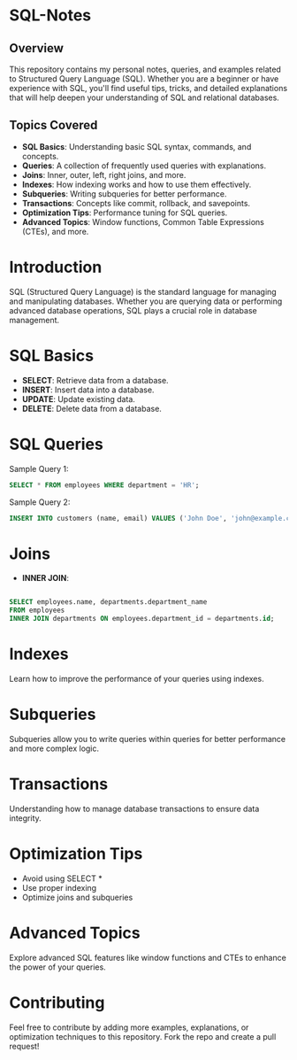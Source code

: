 # SQL-Notes

## Overview

This repository contains my personal notes, queries, and examples related to Structured Query Language (SQL). Whether you are a beginner or have experience with SQL, you'll find useful tips, tricks, and detailed explanations that will help deepen your understanding of SQL and relational databases.

## Topics Covered 

+ **SQL Basics**: Understanding basic SQL syntax, commands, and concepts.
+ **Queries**: A collection of frequently used queries with explanations.
+ **Joins**: Inner, outer, left, right joins, and more.
+ **Indexes**: How indexing works and how to use them effectively.
+ **Subqueries**: Writing subqueries for better performance.
+ **Transactions**: Concepts like commit, rollback, and savepoints.
+ **Optimization Tips**: Performance tuning for SQL queries.
+ **Advanced Topics**: Window functions, Common Table Expressions (CTEs), and more.


# Introduction

SQL (Structured Query Language) is the standard language for managing and manipulating databases. Whether you are querying data or performing advanced database operations, SQL plays a crucial role in database management.

# SQL Basics

+ **SELECT**: Retrieve data from a database.
+ **INSERT**: Insert data into a database.
+ **UPDATE**: Update existing data.
+ **DELETE**: Delete data from a database.

# SQL Queries

Sample Query 1:

```sql
SELECT * FROM employees WHERE department = 'HR';
```
Sample Query 2:

```sql
INSERT INTO customers (name, email) VALUES ('John Doe', 'john@example.com');
```

# Joins

+ **INNER JOIN**:

```sql

SELECT employees.name, departments.department_name
FROM employees
INNER JOIN departments ON employees.department_id = departments.id;
```  

# Indexes

Learn how to improve the performance of your queries using indexes.

# Subqueries

Subqueries allow you to write queries within queries for better performance and more complex logic.

# Transactions

Understanding how to manage database transactions to ensure data integrity.

# Optimization Tips

+ Avoid using SELECT * 
+ Use proper indexing
+ Optimize joins and subqueries
  
# Advanced Topics

Explore advanced SQL features like window functions and CTEs to enhance the power of your queries.

# Contributing
Feel free to contribute by adding more examples, explanations, or optimization techniques to this repository. Fork the repo and create a pull request!



  


